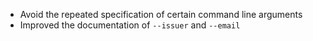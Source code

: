   * Avoid the repeated specification of certain command line arguments
  * Improved the documentation of ```--issuer``` and ```--email```
